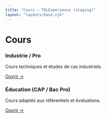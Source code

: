 ```yaml
---
title: "Cours — TOLExperience (staging)"
layout: "layouts/base.njk"
---
```

# Cours

<section class="grid">
<div class="card">
  <h3>Industrie / Pro</h3>
  <p>Cours techniques et études de cas industriels.</p>
  <p><a href="/cours/industrie/">Ouvrir →</a></p>
</div>
<div class="card">
  <h3>Éducation (CAP / Bac Pro)</h3>
  <p>Cours adaptés aux référentiels et évaluations.</p>
  <p><a href="/cours/education/">Ouvrir →</a></p>
</div>
</section>
